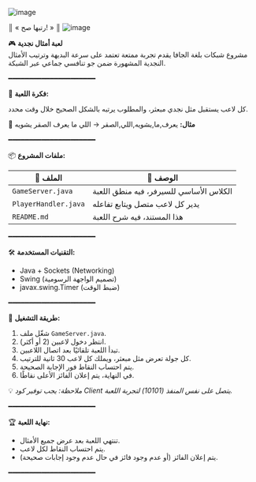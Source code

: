 ![image](https://github.com/user-attachments/assets/0f54d5b6-5ad5-4628-997e-0cf6d11d6054)

║  « رتبها صح! » ║
![image](https://github.com/user-attachments/assets/25817909-c72a-46bc-8cfc-43859fc16b5c)


🎮 **لعبة أمثال نجدية**  
مشروع شبكات بلغة الجافا يقدم تجربة ممتعة تعتمد على سرعة البديهة وترتيب الأمثال النجدية المشهورة ضمن جو تنافسي جماعي عبر الشبكة.

━━━━━━━━━━━━━━━━━━━━━

🧠 **فكرة اللعبة:**

كل لاعب يستقبل مثل نجدي مبعثر، والمطلوب يرتبه بالشكل الصحيح خلال وقت محدد.

🔸 **مثال:**
يعرف,ما,يشويه,اللي,الصقر
→ اللي ما يعرف الصقر يشويه

━━━━━━━━━━━━━━━━━━━━━

📦 **ملفات المشروع:**

| 📁 الملف              | 📝 الوصف                                     |
|----------------------|----------------------------------------------|
| `GameServer.java`    | الكلاس الأساسي للسيرفر، فيه منطق اللعبة     |
| `PlayerHandler.java` | يدير كل لاعب متصل ويتابع تفاعله              |
| `README.md`          | هذا المستند، فيه شرح اللعبة                  |

━━━━━━━━━━━━━━━━━━━━━

🛠️ **التقنيات المستخدمة:**

- Java + Sockets (Networking)  
- Swing (تصميم الواجهة الرسومية)  
- javax.swing.Timer (ضبط الوقت)

━━━━━━━━━━━━━━━━━━━━━

🚀 **طريقة التشغيل:**

1. شغّل ملف `GameServer.java`.
2. انتظر دخول لاعبين (2 أو أكثر).
3. تبدأ اللعبة تلقائيًا بعد اتصال اللاعبين.
4. كل جولة تعرض مثل مبعثر، ويملك كل لاعب 30 ثانية للترتيب.
5. يتم احتساب النقاط فور الإجابة الصحيحة.
6. في النهاية، يتم إعلان الفائز الأعلى نقاطًا.

💡 *ملاحظة: يجب توفير كود Client يتصل على نفس المنفذ (10101) لتجربة اللعبة.*

━━━━━━━━━━━━━━━━━━━━━

🏆 **نهاية اللعبة:**

- تنتهي اللعبة بعد عرض جميع الأمثال.
- يتم احتساب النقاط لكل لاعب.
- يتم إعلان الفائز (أو عدم وجود فائز في حال عدم وجود إجابات صحيحة).

━━━━━━━━━━━━━━━━━━━━━
